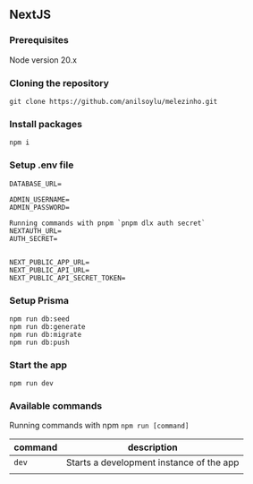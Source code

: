 ## NextJS

### Prerequisites

Node version 20.x

### Cloning the repository

    git clone https://github.com/anilsoylu/melezinho.git

### Install packages

    npm i

### Setup .env file

    DATABASE_URL=

    ADMIN_USERNAME=
    ADMIN_PASSWORD=

    Running commands with pnpm `pnpm dlx auth secret`
    NEXTAUTH_URL=
    AUTH_SECRET=


    NEXT_PUBLIC_APP_URL=
    NEXT_PUBLIC_API_URL=
    NEXT_PUBLIC_API_SECRET_TOKEN=

### Setup Prisma

    npm run db:seed
    npm run db:generate
    npm run db:migrate
    npm run db:push

### Start the app

    npm run dev

### Available commands

Running commands with npm `npm run [command]`

| command | description                              |
| ------- | ---------------------------------------- |
| `dev`   | Starts a development instance of the app |
|         |
